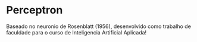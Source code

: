 # Perceptron

Baseado no neuronio de Rosenblatt (1956), desenvolvido como trabalho de faculdade para o curso de Inteligencia Artificial Aplicada!
